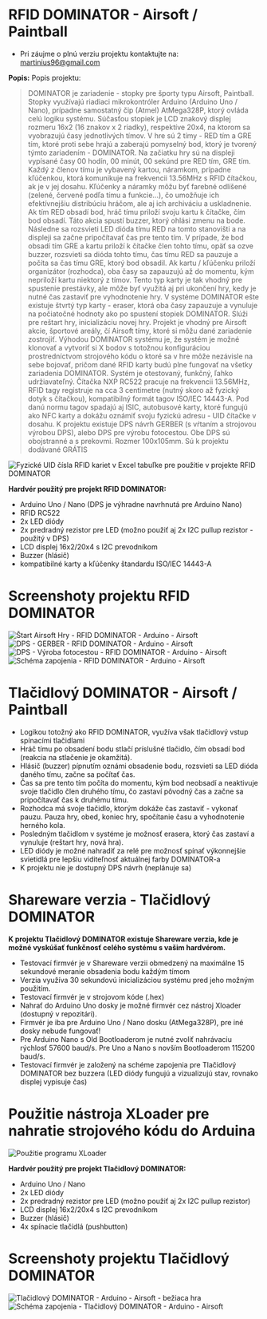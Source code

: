 # RFID DOMINATOR - Airsoft / Paintball
* Pri záujme o plnú verziu projektu kontaktujte na: martinius96@gmail.com

**Popis:**
Popis projektu:
>DOMINATOR je zariadenie - stopky pre športy typu Airsoft, Paintball. Stopky využívajú riadiaci mikrokontróler Arduino (Arduino Uno / Nano), prípadne samostatný čip (Atmel) AtMega328P, ktorý ovláda celú logiku systému. Súčasťou stopiek je LCD znakový displej rozmeru 16x2 (16 znakov x 2 riadky), respektíve 20x4, na ktorom sa vyobrazujú časy jednotlivých tímov. V hre sú 2 tímy - RED tím a GRE tím, ktoré proti sebe hrajú a zaberajú pomyselný bod, ktorý je tvorený týmto zariadením - DOMINATOR. Na začiatku hry sú na displeji vypísané časy 00 hodín, 00 minút, 00 sekúnd pre RED tím, GRE tím. Každý z členov tímu je vybavený kartou, náramkom, prípadne kľúčenkou, ktorá komunikuje na frekvencii 13.56MHz s RFID čítačkou, ak je v jej dosahu. Kľúčenky a náramky môžu byť farebné odlíšené (zelené, červené podľa tímu a funkcie...), čo umožňuje ich efektívnejšiu distribúciu hráčom, ale aj ich archiváciu a uskladnenie. Ak tím RED obsadí bod, hráč tímu priloží svoju kartu k čítačke, čím bod obsadí. Táto akcia spustí buzzer, ktorý ohlási zmenu na bode. Následne sa rozsvieti LED dióda tímu RED na tomto stanovišti a na displeji sa začne pripočítavať čas pre tento tím. V prípade, že bod obsadí tím GRE a kartu priloží k čítačke člen tohto tímu, opäť sa ozve buzzer, rozsvieti sa dióda tohto tímu, čas tímu RED sa pauzuje a počíta sa čas tímu GRE, ktorý bod obsadil. Ak kartu / kľúčenku priloží organizátor (rozhodca), oba časy sa zapauzujú až do momentu, kým nepriloží kartu niektorý z tímov. Tento typ karty je tak vhodný pre spustenie prestávky, ale môže byť využitá aj pri ukončení hry, kedy je nutné čas zastaviť pre vyhodnotenie hry. V systéme DOMINATOR ešte existuje štvrtý typ karty - eraser, ktorá oba časy zapauzuje a vynuluje na počiatočné hodnoty ako po spustení stopiek DOMINATOR. Slúži pre reštart hry, inicializáciu novej hry. Projekt je vhodný pre Airsoft akcie, športové areály, čí Airsoft tímy, ktoré si môžu dané zariadenie zostrojiť. Výhodou DOMINATOR systému je, že systém je možné klonovať a vytvoriť si X bodov s totožnou konfiguráciou prostredníctvom strojového kódu o ktoré sa v hre môže nezávisle na sebe bojovať, pričom dané RFID karty budú plne fungovať na všetky zariadenia DOMINATOR. Systém je otestovaný, funkčný, ľahko udržiavateľný. Čítačka NXP RC522 pracuje na frekvencii 13.56MHz, RFID tagy registruje na cca 3 centimetre (nutný skoro až fyzický dotyk s čítačkou), kompatibilný formát tagov ISO/IEC 14443-A. Pod danú normu tagov spadajú aj ISIC, autobusové karty, ktoré fungujú ako NFC karty a dokážu oznámiť svoju fyzickú adresu - UID čítačke v dosahu. K projektu existuje DPS návrh GERBER (s vŕtaním a strojovou výrobou DPS), alebo DPS pre výrobu fotocestou. Obe DPS sú obojstranné a s prekovmi. Rozmer 100x105mm. Sú k projektu dodávané GRÁTIS

![Fyzické UID čísla RFID kariet v Excel tabuľke pre použitie v projekte RFID DOMINATOR](https://i.imgur.com/LvXPxVq.png)

**Hardvér použitý pre projekt RFID DOMINATOR:**
* Arduino Uno / Nano (DPS je výhradne navrhnutá pre Arduino Nano)
* RFID RC522
* 2x LED diódy
* 2x predradný rezistor pre LED (možno použiť aj 2x I2C pullup rezistor - použitý v DPS)
* LCD displej 16x2/20x4 s I2C prevodníkom
* Buzzer (hlásič)
* kompatibilné karty a kľúčenky štandardu ISO/IEC 14443-A
# Screenshoty projektu RFID DOMINATOR
![Štart Airsoft Hry - RFID DOMINATOR - Arduino - Airsoft](https://i.imgur.com/OY0geF2.jpg)
![DPS - GERBER - RFID DOMINATOR - Arduino - Airsoft](https://i.imgur.com/YMe2Y4L.png)
![DPS - Výroba fotocestou - RFID DOMINATOR - Arduino - Airsoft](https://i.imgur.com/cbZssQT.png)
![Schéma zapojenia - RFID DOMINATOR - Arduino - Airsoft](https://i.imgur.com/g5ufkBO.png)

# Tlačidlový DOMINATOR - Airsoft / Paintball
* Logikou totožný ako RFID DOMINATOR, využíva však tlačidlový vstup spínacími tlačidlami
* Hráč tímu po obsadení bodu stlačí príslušné tlačidlo, čím obsadí bod (reakcia na stlačenie je okamžitá). 
* Hlásič (buzzer) pípnutím oznámi obsadenie bodu, rozsvieti sa LED dióda daného tímu, začne sa počítať čas.
* Čas sa pre tento tím počíta do momentu, kým bod neobsadí a neaktivuje svoje tlačidlo člen druhého tímu, čo zastaví pôvodný čas a začne sa pripočítavať čas k druhému tímu.
* Rozhodca má svoje tlačidlo, ktorým dokáže čas zastaviť - vykonať pauzu. Pauza hry, obed, koniec hry, spočítanie času a vyhodnotenie herného kola.
* Posledným tlačidlom v systéme je možnosť erasera, ktorý čas zastaví a vynuluje (reštart hry, nová hra). 
* LED diódy je možné nahradiť za relé pre možnosť spínať výkonnejšie svietidlá pre lepšiu viditeľnosť aktuálnej farby DOMINATOR-a
* K projektu nie je dostupný DPS návrh (neplánuje sa)

# Shareware verzia - Tlačidlový DOMINATOR
**K projektu Tlačidlový DOMINATOR existuje Shareware verzia, kde je možné vyskúšať funkčnosť celého systému s vašim hardvérom.**
* Testovací firmvér je v Shareware verzii obmedzený na maximálne 15 sekundové meranie obsadenia bodu každým tímom
* Verzia využíva 30 sekundovú inicializáciou systému pred jeho možným použitím. 
* Testovací firmvér je v strojovom kóde (.hex)
* Nahrať do Arduino Uno dosky je možné firmvér cez nástroj Xloader (dostupný v repozitári).
* Firmvér je iba pre Arduino Uno / Nano dosku (AtMega328P), pre iné dosky nebude fungovať!
* Pre Arduino Nano s Old Bootloaderom je nutné zvoliť nahrávaciu rýchlosť 57600 baud/s. Pre Uno a Nano s novším Bootloaderom 115200 baud/s.
* Testovací firmvér je založený na schéme zapojenia pre Tlačidlový DOMINATOR bez buzzera (LED diódy fungujú a vizualizujú stav, rovnako displej vypisuje čas)
# Použitie nástroja XLoader pre nahratie strojového kódu do Arduina
![Použitie programu XLoader](https://i.imgur.com/jpKuhTc.png)

**Hardvér použitý pre projekt Tlačidlový DOMINATOR:**
* Arduino Uno / Nano
* 2x LED diódy
* 2x predradný rezistor pre LED (možno použiť aj 2x I2C pullup rezistor)
* LCD displej 16x2/20x4 s I2C prevodníkom
* Buzzer (hlásič)
* 4x spínacie tlačidlá (pushbutton)

# Screenshoty projektu Tlačidlový DOMINATOR
![Tlačidlový DOMINATOR - Arduino - Airsoft - bežiaca hra](https://i.imgur.com/yuHmpZa.jpg)
![Schéma zapojenia - Tlačidlový DOMINATOR - Arduino - Airsoft](https://i.imgur.com/D9KcneX.png)
